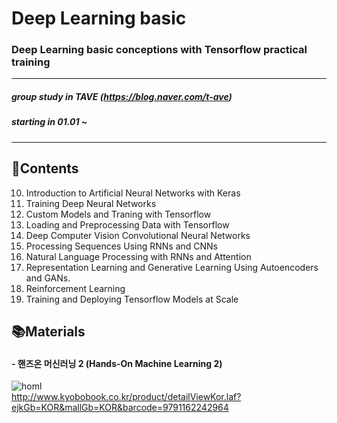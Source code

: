 # Deep Learning basic
### Deep Learning basic conceptions with Tensorflow practical training
-----
##### group study in _TAVE_ (https://blog.naver.com/t-ave)
##### starting in 01.01 ~
-----

## 📝Contents
10. Introduction to Artificial Neural Networks with Keras
11. Training Deep Neural Networks
12. Custom Models and Traning with Tensorflow
13. Loading and Preprocessing Data with Tensorflow
14. Deep Computer Vision Convolutional Neural Networks
15. Processing Sequences Using RNNs and CNNs
16. Natural Language Processing with RNNs and Attention
17. Representation Learning and Generative Learning Using Autoencoders and GANs.
18. Reinforcement Learning
19. Training and Deploying Tensorflow Models at Scale

## 📚Materials 
#### - 핸즈온 머신러닝 2 (Hands-On Machine Learning 2)
![homl](http://image.kyobobook.co.kr/images/book/large/649/l9781492032649.jpg)  
http://www.kyobobook.co.kr/product/detailViewKor.laf?ejkGb=KOR&mallGb=KOR&barcode=9791162242964



